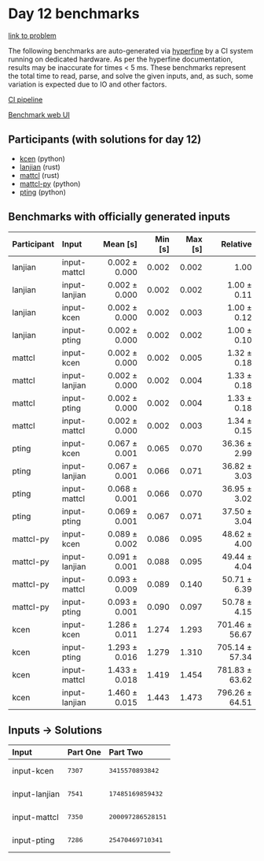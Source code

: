 # Day 12 benchmarks

[link to problem](https://adventofcode.com/2023/day/12)

The following benchmarks are auto-generated via
[hyperfine](https://github.com/sharkdp/hyperfine) by a CI system running on
dedicated hardware. As per the hyperfine documentation, results may be
inaccurate for times < 5 ms. These benchmarks represent the total time to read,
parse, and solve the given inputs, and, as such, some variation is expected due
to IO and other factors.

[CI pipeline](http://ci.papercode.net:8080/teams/main/pipelines/aoc2023)

[Benchmark web UI](https://aoc.ancalagon.black)


## Participants (with solutions for day 12)

- [kcen](https://github.com/kcen/aoc2023) (python)
- [lanjian](https://github.com/lanjian/aoc-2023) (rust)
- [mattcl](https://github.com/mattcl/aoc2023) (rust)
- [mattcl-py](https://github.com/mattcl/aoc2023-py) (python)
- [pting](https://github.com/pting/aoc2023) (python)


## Benchmarks with officially generated inputs

| Participant | Input | Mean [s] | Min [s] | Max [s] | Relative |
|:---|:---|---:|---:|---:|---:|
| lanjian | input-mattcl | 0.002 ± 0.000 | 0.002 | 0.002 | 1.00 |
| lanjian | input-lanjian | 0.002 ± 0.000 | 0.002 | 0.002 | 1.00 ± 0.11 |
| lanjian | input-kcen | 0.002 ± 0.000 | 0.002 | 0.003 | 1.00 ± 0.12 |
| lanjian | input-pting | 0.002 ± 0.000 | 0.002 | 0.002 | 1.00 ± 0.10 |
| mattcl | input-kcen | 0.002 ± 0.000 | 0.002 | 0.005 | 1.32 ± 0.18 |
| mattcl | input-lanjian | 0.002 ± 0.000 | 0.002 | 0.004 | 1.33 ± 0.18 |
| mattcl | input-pting | 0.002 ± 0.000 | 0.002 | 0.004 | 1.33 ± 0.18 |
| mattcl | input-mattcl | 0.002 ± 0.000 | 0.002 | 0.003 | 1.34 ± 0.15 |
| pting | input-kcen | 0.067 ± 0.001 | 0.065 | 0.070 | 36.36 ± 2.99 |
| pting | input-lanjian | 0.067 ± 0.001 | 0.066 | 0.071 | 36.82 ± 3.03 |
| pting | input-mattcl | 0.068 ± 0.001 | 0.066 | 0.070 | 36.95 ± 3.02 |
| pting | input-pting | 0.069 ± 0.001 | 0.067 | 0.071 | 37.50 ± 3.04 |
| mattcl-py | input-kcen | 0.089 ± 0.002 | 0.086 | 0.095 | 48.62 ± 4.00 |
| mattcl-py | input-lanjian | 0.091 ± 0.001 | 0.088 | 0.095 | 49.44 ± 4.04 |
| mattcl-py | input-mattcl | 0.093 ± 0.009 | 0.089 | 0.140 | 50.71 ± 6.39 |
| mattcl-py | input-pting | 0.093 ± 0.001 | 0.090 | 0.097 | 50.78 ± 4.15 |
| kcen | input-kcen | 1.286 ± 0.011 | 1.274 | 1.293 | 701.46 ± 56.67 |
| kcen | input-pting | 1.293 ± 0.016 | 1.279 | 1.310 | 705.14 ± 57.34 |
| kcen | input-mattcl | 1.433 ± 0.018 | 1.419 | 1.454 | 781.83 ± 63.62 |
| kcen | input-lanjian | 1.460 ± 0.015 | 1.443 | 1.473 | 796.26 ± 64.51 |


## Inputs -> Solutions

| Input | Part One | Part Two |
|:---|:---|:---|
|input-kcen|<pre>7307</pre>|<pre>3415570893842</pre>|
|input-lanjian|<pre>7541</pre>|<pre>17485169859432</pre>|
|input-mattcl|<pre>7350</pre>|<pre>200097286528151</pre>|
|input-pting|<pre>7286</pre>|<pre>25470469710341</pre>|